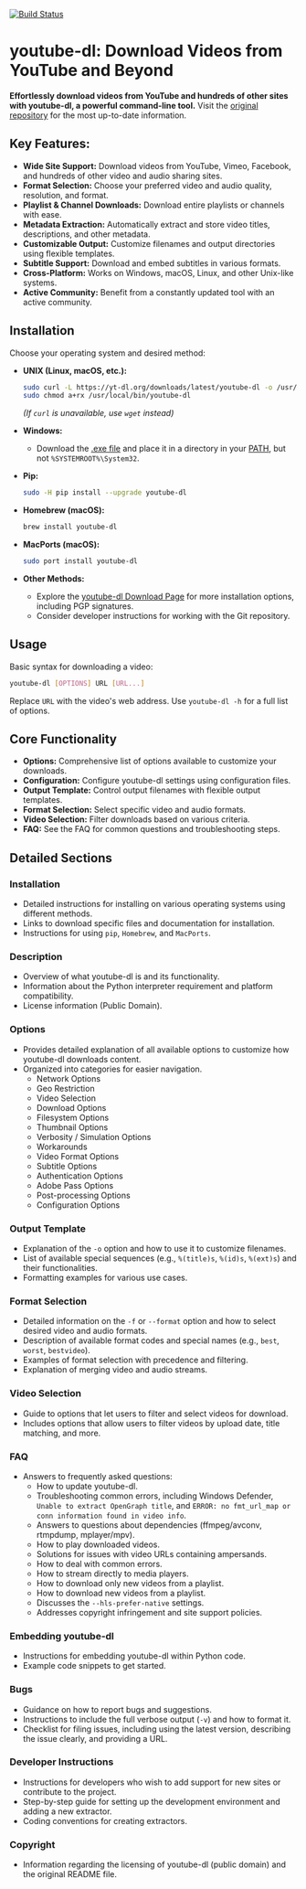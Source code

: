 [![Build Status](https://github.com/ytdl-org/youtube-dl/workflows/CI/badge.svg)](https://github.com/ytdl-org/youtube-dl/actions?query=workflow%3ACI)

# youtube-dl: Download Videos from YouTube and Beyond

**Effortlessly download videos from YouTube and hundreds of other sites with youtube-dl, a powerful command-line tool.** Visit the [original repository](https://github.com/ytdl-org/youtube-dl) for the most up-to-date information.

## Key Features:

*   **Wide Site Support:** Download videos from YouTube, Vimeo, Facebook, and hundreds of other video and audio sharing sites.
*   **Format Selection:** Choose your preferred video and audio quality, resolution, and format.
*   **Playlist & Channel Downloads:** Download entire playlists or channels with ease.
*   **Metadata Extraction:** Automatically extract and store video titles, descriptions, and other metadata.
*   **Customizable Output:** Customize filenames and output directories using flexible templates.
*   **Subtitle Support:** Download and embed subtitles in various formats.
*   **Cross-Platform:** Works on Windows, macOS, Linux, and other Unix-like systems.
*   **Active Community:** Benefit from a constantly updated tool with an active community.

## Installation

Choose your operating system and desired method:

*   **UNIX (Linux, macOS, etc.):**

    ```bash
    sudo curl -L https://yt-dl.org/downloads/latest/youtube-dl -o /usr/local/bin/youtube-dl
    sudo chmod a+rx /usr/local/bin/youtube-dl
    ```
    *(If `curl` is unavailable, use `wget` instead)*

*   **Windows:**
    *   Download the [.exe file](https://yt-dl.org/latest/youtube-dl.exe) and place it in a directory in your [PATH](https://en.wikipedia.org/wiki/PATH_%28variable%29), but not `%SYSTEMROOT%\System32`.
*   **Pip:**

    ```bash
    sudo -H pip install --upgrade youtube-dl
    ```

*   **Homebrew (macOS):**

    ```bash
    brew install youtube-dl
    ```

*   **MacPorts (macOS):**

    ```bash
    sudo port install youtube-dl
    ```

*   **Other Methods:**
    *   Explore the [youtube-dl Download Page](https://ytdl-org.github.io/youtube-dl/download.html) for more installation options, including PGP signatures.
    *   Consider developer instructions for working with the Git repository.

## Usage

Basic syntax for downloading a video:

```bash
youtube-dl [OPTIONS] URL [URL...]
```

Replace `URL` with the video's web address.  Use `youtube-dl -h` for a full list of options.

## Core Functionality

*   **Options:**  Comprehensive list of options available to customize your downloads.
*   **Configuration:**  Configure youtube-dl settings using configuration files.
*   **Output Template:** Control output filenames with flexible output templates.
*   **Format Selection:** Select specific video and audio formats.
*   **Video Selection:** Filter downloads based on various criteria.
*   **FAQ:** See the FAQ for common questions and troubleshooting steps.

## Detailed Sections

### Installation

*   Detailed instructions for installing on various operating systems using different methods.
*   Links to download specific files and documentation for installation.
*   Instructions for using `pip`, `Homebrew`, and `MacPorts`.

### Description

*   Overview of what youtube-dl is and its functionality.
*   Information about the Python interpreter requirement and platform compatibility.
*   License information (Public Domain).

### Options

*   Provides detailed explanation of all available options to customize how youtube-dl downloads content.
*   Organized into categories for easier navigation.
    *   Network Options
    *   Geo Restriction
    *   Video Selection
    *   Download Options
    *   Filesystem Options
    *   Thumbnail Options
    *   Verbosity / Simulation Options
    *   Workarounds
    *   Video Format Options
    *   Subtitle Options
    *   Authentication Options
    *   Adobe Pass Options
    *   Post-processing Options
    *   Configuration Options

### Output Template

*   Explanation of the `-o` option and how to use it to customize filenames.
*   List of available special sequences (e.g., `%(title)s`, `%(id)s`, `%(ext)s`) and their functionalities.
*   Formatting examples for various use cases.

### Format Selection

*   Detailed information on the `-f` or `--format` option and how to select desired video and audio formats.
*   Description of available format codes and special names (e.g., `best`, `worst`, `bestvideo`).
*   Examples of format selection with precedence and filtering.
*   Explanation of merging video and audio streams.

### Video Selection

*   Guide to options that let users to filter and select videos for download.
*   Includes options that allow users to filter videos by upload date, title matching, and more.

### FAQ

*   Answers to frequently asked questions:
    *   How to update youtube-dl.
    *   Troubleshooting common errors, including Windows Defender, `Unable to extract OpenGraph title`, and `ERROR: no fmt_url_map or conn information found in video info`.
    *   Answers to questions about dependencies (ffmpeg/avconv, rtmpdump, mplayer/mpv).
    *   How to play downloaded videos.
    *   Solutions for issues with video URLs containing ampersands.
    *   How to deal with common errors.
    *   How to stream directly to media players.
    *   How to download only new videos from a playlist.
    *   How to download new videos from a playlist.
    *   Discusses the `--hls-prefer-native` settings.
    *   Addresses copyright infringement and site support policies.

### Embedding youtube-dl

*   Instructions for embedding youtube-dl within Python code.
*   Example code snippets to get started.

### Bugs

*   Guidance on how to report bugs and suggestions.
*   Instructions to include the full verbose output (`-v`) and how to format it.
*   Checklist for filing issues, including using the latest version, describing the issue clearly, and providing a URL.

### Developer Instructions

*   Instructions for developers who wish to add support for new sites or contribute to the project.
*   Step-by-step guide for setting up the development environment and adding a new extractor.
*   Coding conventions for creating extractors.

### Copyright

*   Information regarding the licensing of youtube-dl (public domain) and the original README file.